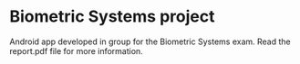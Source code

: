 # Biometric Systems project
Android app developed in group for the Biometric Systems exam. Read the report.pdf file for more information.
